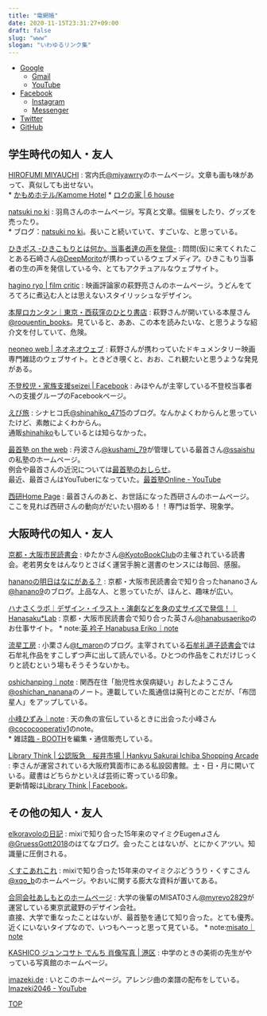 ```yaml
---
title: "電網帳"
date: 2020-11-15T23:31:27+09:00
draft: false
slug: "www"
slogan: "いわゆるリンク集"
---
```


* [Google](https://www.google.com/)
    * [Gmail](https://mail.google.com/mail/u/0/)
    * [YouTube](https://www.youtube.com/)
* [Facebook](https://www.facebook.com/)
    * [Instagram](https://www.instagram.com/)
    * [Messenger](https://www.messenger.com/)
* [Twitter](https://twitter.com/home)
* [GitHub](https://github.com/)


学生時代の知人・友人
----

[HIROFUMI MIYAUCHI](https://miyawrry.com/)
:   宮内氏[@miyawrry](https://twitter.com/miyawrry)のホームページ。文章も画も味があって、真似しても出せない。  
    * [かもめホテル/Kamome Hotel](https://kamomehotel.com/)
    * [ロクの家 | 6 house](https://6haus.com/)

[natsuki no ki](https://sites.google.com/site/natsukinoki/)
:   羽鳥さんのホームページ。写真と文章。個展をしたり、グッズを売ったり。  
    * ブログ：[natsuki no ki](http://natsukinoki.blogspot.com/)。長いこと続いていて、すごいな、と思っている。

[ひきポス -ひきこもりとは何か。当事者達の声を発信-](https://www.hikipos.info/)
:   悶問(仮)に来てくれたことある石崎さん[@DeepMorito](https://twitter.com/DeepMorito)が携わっているウェブメディア。ひきこもり当事者の生の声を発信している今、とてもアクチュアルなウェブサイト。

[hagino ryo | film critic](https://www.haginoryo.tokyo/)
:   映画評論家の萩野亮さんのホームページ。うどんをてろてろに煮込む人とは思えないスタイリッシュなデザイン。

[本屋ロカンタン｜東京・西荻窪のひとり書店](https://www.roquentin.tokyo/)
:   萩野さんが開いている本屋さん[@roquentin_books](https://twitter.com/roquentin_books)。見ていると、ああ、この本を読みたいな、と思うような紹介文を付していて、危険。

[neoneo web | ネオネオウェブ](http://webneo.org/)
:   萩野さんが携わっていたドキュメンタリー映画専門雑誌のウェブサイト。ときどき覗くと、おお、これ観たいと思うような発見がある。

[不登校児・家族支援seizei | Facebook](https://www.facebook.com/%E4%B8%8D%E7%99%BB%E6%A0%A1%E5%85%90%E5%AE%B6%E6%97%8F%E6%94%AF%E6%8F%B4seizei-838887619550284/)
:   みほやんが主宰している不登校当事者への支援グループのFacebookページ。

[えび旅](http://ebitabi.xyz/)
:   シナヒコ氏[@shinahiko_4715](https://twitter.com/shinahiko_4715)のブログ。なんかよくわからんと思っていたけど、素敵によくわからん。  
通販[shinahiko](https://shinahiko.saleshop.jp/)もしているとは知らなかった。

[最首塾 on the web](http://saishjuku.daynight.jp/index.html)
:   丹波さん[@kushami_79](https://twitter.com/kushami_79)が管理している最首さん[@ssaishu](https://twitter.com/ssaishu)の私塾のホームページ。  
    例会や最首さんの近況については[最首塾のおしらせ](https://saishjuku.hatenablog.com/)。  
    最近、最首さんはYouTuberになっていた。[最首塾Online - YouTube](https://www.youtube.com/channel/UCswj4N2ndJmk3dccxIY9Tmg)

[西研Home Page](http://www007.upp.so-net.ne.jp/inuhashi/)
:   最首さんのあと、お世話になった西研さんのホームページ。ここを見れば西研さんの動向がだいたい掴める！！専門は哲学、現象学。

大阪時代の知人・友人
----

[京都・大阪市民読書会](http://kyotobookclub.blog.fc2.com/)
:   ゆたかさん[@KyotoBookClub](https://twitter.com/KyotoBookClub)の主催されている読書会。老若男女をはんなりとさばく運営手腕と選書のセンスには毎回、感服。

[hananoの明日はなにがある？](https://ameblo.jp/tekutekumidori/)
:   京都・大阪市民読書会で知り合ったhananoさん[@hanano9](https://twitter.com/hanano9)のブログ。上品な人、と思っていたが、ほんと、趣味が広い。

[ハナさくラボ｜デザイン・イラスト・演劇などを身の丈サイズで発信！｜Hanasaku*Lab](http://hanasaku-lab.com/)
:   京都・大阪市民読書会で知り合った英さん[@hanabusaeriko](https://twitter.com/hanabusaeriko)のお仕事サイト。
    * note:[英 衿子 Hanabusa Eriko｜note](https://note.com/hanabusaeriko)

[流星工房](http://blog.livedoor.jp/ogurikazue/)
:   小栗さん[@t_maron](https://twitter.com/t_maron)のブログ。主宰されている[石牟礼道子読書会](http://blog.livedoor.jp/ogurikazue/archives/cat_50028187.html)では石牟礼作品をすこしずつ声に出して読んでいる。ひとつの作品をこれだけじっくりと読むという場もそうそうないかも。

[oshichanping｜note](https://note.com/futonseijin)
:   関西在住「胎児性水俣病疑い」おしたようこさん[@oshichan_nanana](https://twitter.com/oshichan_nanana)のノート。連載していた風通信は廃刊とのことだが、「布団星人」をアップしている。

[小峰ひずみ｜note](https://note.com/komiyayoshiki)
:   天の魚の宣伝しているときに出会った小峰さん[@cococooperativ1](https://twitter.com/cococooperativ1)のnote。  
    * 雑誌[臨 - BOOTH](https://rin-side.booth.pm/)を編集・通信販売している。

[Library Think | 公認阪急　桜井市場 | Hankyu Sakurai Ichiba Shopping Arcade](https://sakuraiichiba.wordpress.com/shops/librarythink/)
:   李さんが運営されている大阪府箕面市にある私設図書館。土・日・月に開いている。蔵書はどちらかといえば芸術に寄っている印象。  
    更新情報は[Library Think | Facebook](https://www.facebook.com/Library-Think-1628635594069485)。

その他の知人・友人
----

[elkoravoloの日記](https://elkoravolo.hatenablog.com/)
:   mixiで知り合った15年来のマイミクEugen⊿さん[@GruessGott2018](https://twitter.com/GruessGott2018)のはてなブログ。会ったことはないが、とにかくアツい。知識量に圧倒される。

[くすこあれこれ](http://xqo.ooh.jp/)
:   mixiで知り合った15年来のマイミクぶどううり・くすこさん[@xqo_b](https://twitter.com/xqo_b)のホームページ。やおいに関する膨大な資料が置いてある。

[合同会社あしもとのホームページ](https://ashimoto.info/)
:   大学の後輩のMISAT0さん[@myrevo2829](https://twitter.com/myrevo2829)が運営している東京武蔵野のデザイン会社。  
    直接、大学で重なったことはないが、最首塾を通じて知り合った。とても優秀。近くにいないタイプなので、いつもへーっと思って見ている。
    * note:[misato｜note](https://note.com/watanabemisato)

[KASHICO ジュンコサト でんち 肖像写真 | 港区](https://www.kashicophotograph.com/)
:   中学のときの美術の先生がやっている写真館のホームページ。

[imazeki.de](http://imazeki.de/)
:   いとこのホームページ。アレンジ曲の楽譜の配布をしている。  
    [Imazeki2046 - YouTube](https://www.youtube.com/channel/UCE2SjnLLyQgD6qzCQ8saTqg)



[TOP](/)
